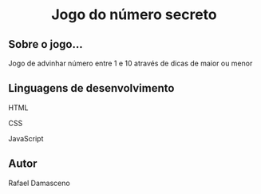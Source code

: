 <h1 align="center">Jogo do número secreto</h1>

<h2>Sobre o jogo...</h2>
<p>Jogo de advinhar número entre 1 e 10 através de dicas de maior ou menor</p>

<h2>Linguagens de desenvolvimento</h2>
<p>HTML</p>
<p>CSS</p>
<p>JavaScript</p>

<h2>Autor</h2>
<p>Rafael Damasceno</p>

